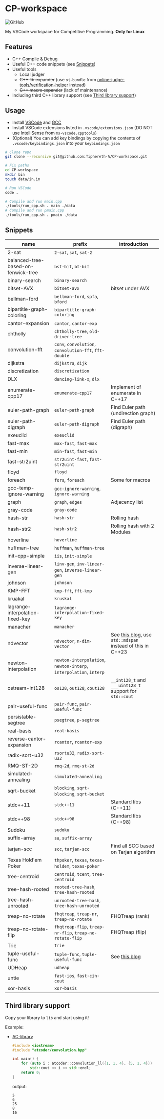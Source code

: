 # CP-workspace

![GitHub](https://img.shields.io/github/license/Tiphereth-A/CP-workspace)

My VSCode workspace for Competitive Programming. **Only for Linux**

## Features

- C++ Compile & Debug
- Useful C++ code snippets (see [Snippets](#Snippets))
- Useful tools
  - Local judger
  - ~~C++ lib expander~~ (use `oj-bundle` from [online-judge-tools/verification-helper](https://github.com/online-judge-tools/verification-helper) instead)
  - ~~C++ macro expander~~ (lack of maintenance)
- Including third C++ library support (see [Third library support](#Third%20library%20support))

## Usage

- Install [VSCode](https://code.visualstudio.com/) and [GCC](https://gcc.gnu.org/)
- Install VSCode extensions listed in `.vscode/extensions.json` (DO NOT use IntelliSense from `ms-vscode.cpptools`)
- (Optional) You can add key bindings by copying the contents of `.vscode/keybindings.json` into your `keybindings.json`

```bash
# Clone repo
git clone --recursive git@github.com:Tiphereth-A/CP-workspace.git

# Fix paths
cd CP-workspace
mkdir bin
touch data/in.in

# Run VSCode
code .

# Compile and run main.cpp
./tools/run_cpp.sh . main ./data
# Compile and run pmain.cpp
./tools/run_cpp.sh . pmain ./data
```

## Snippets

| name                                | prefix                                                             | introduction                                                                                               |
| ----------------------------------- | ------------------------------------------------------------------ | ---------------------------------------------------------------------------------------------------------- |
| 2-sat                               | `2-sat`, `sat`, `sat-2`                                            |
| balanced-tree-based-on-fenwick-tree | `bst-bit`, `bt-bit`                                                |
| binary-search                       | `binary-search`                                                    |
| bitset-AVX                          | `bitset-avx`                                                       | bitset under AVX                                                                                           |
| bellman-ford                        | `bellman-ford`, `spfa`, `bford`                                    |
| bipartitle-graph-coloring           | `bipartitle-graph-coloring`                                        |
| cantor-expansion                    | `cantor`, `cantor-exp`                                             |
| chtholly                            | `chtholly-tree`, `old-driver-tree`                                 |
| convolution-fft                     | `conv`, `convolution`, `convolution-fft`, `fft-double`             |
| dijkstra                            | `dijkstra`, `dijk`                                                 |
| discretization                      | `discretization`                                                   |
| DLX                                 | `dancing-link-x`, `dlx`                                            |
| enumerate-cpp17                     | `enumerate-cpp17`                                                  | Implement of enumerate in C++17                                                                            |
| euler-path-graph                    | `euler-path-graph`                                                 | Find Euler path (undirection graph)                                                                        |
| euler-path-digraph                  | `euler-path-digraph`                                               | Find Euler path (digraph)                                                                                  |
| exeuclid                            | `exeuclid`                                                         |
| fast-max                            | `max-fast`, `fast-max`                                             |
| fast-min                            | `min-fast`, `fast-min`                                             |
| fast-str2uint                       | `str2uint-fast`, `fast-str2uint`                                   |
| floyd                               | `floyd`                                                            |
| foreach                             | `fors`, `foreach`                                                  | Some for macros                                                                                            |
| gcc-temp-ignore-warning             | `gcc-ignore-warning`, `ignore-warning`                             |
| graph                               | `graph`, `edges`                                                   | Adjacency list                                                                                             |
| gray-code                           | `gray-code`                                                        |
| hash-str                            | `hash-str`                                                         | Rolling hash                                                                                               |
| hash-str2                           | `hash-str2`                                                        | Rolling hash with 2 Modules                                                                                |
| hoverline                           | `hoverline`                                                        |
| huffman-tree                        | `huffman`, `huffman-tree`                                          |
| init-cpp-simple                     | `iis`, `init-simple`                                               |
| inverse-linear-gen                  | `linv-gen`, `inv-linear-gen`, `inverse-linear-gen`                 |
| johnson                             | `johnson`                                                          |
| KMP-FFT                             | `kmp-fft`, `fft-kmp`                                               |
| kruakal                             | `kruskal`                                                          |
| lagrange-interpolation-fixed-key    | `lagrange-interpolation-fixed-key`                                 |
| manacher                            | `manacher`                                                         |
| ndvector                            | `ndvector`, `n-dim-vector`                                         | See [this blog](https://blog.tifa-233.com/archives/draft-025/), use `std::mdspan` instead of this in C++23 |
| newton-interpolation                | `newton-interpolation`, `newton-interp`, `interpolation`, `interp` |
| ostream-int128                      | `os128`, `out128`, `cout128`                                       | `__int128_t` and `___uint128_t` support for `std::cout`                                                    |
| pair-useful-func                    | `pair-func`, `pair-useful-func`                                    |
| persistable-segtree                 | `psegtree`, `p-segtree`                                            |
| real-basis                          | `real-basis`                                                       |
| reverse-cantor-expansion            | `rcantor`, `rcantor-exp`                                           |
| radix-sort-u32                      | `rsortu32`, `radix-sort-u32`                                       |
| RMQ-ST-2D                           | `rmq-2d`, `rmq-st-2d`                                              |
| simulated-annealing                 | `simulated-annealing`                                              |
| sqrt-bucket                         | `blocking`, `sqrt-blocking`, `sqrt-bucket`                         |
| stdc++11                            | `stdc++11`                                                         | Standard libs (C++11)                                                                                      |
| stdc++98                            | `stdc++98`                                                         | Standard libs (C++98)                                                                                      |
| Sudoku                              | `sudoku`                                                           |
| suffix-array                        | `sa`, `suffix-array`                                               |
| tarjan-scc                          | `scc`, `tarjan-scc`                                                | Find all SCC based on Tarjan algorithm                                                                     |
| Texas Hold'em Poker                 | `thpoker`, `texas`, `texas-holdem`, `texas-poker`                  |
| tree-centroid                       | `centroid`, `tcent`, `tree-centroid`                               |
| tree-hash-rooted                    | `rooted-tree-hash`, `tree-hash-rooted`                             |
| tree-hash-unrooted                  | `unrooted-tree-hash`, `tree-hash-unrooted`                         |
| treap-no-rotate                     | `fhqtreap`, `treap-nr`, `treap-no-rotate`                          | FHQTreap (rank)                                                                                            |
| treap-no-rotate-flip                | `fhqtreap-flip`, `treap-nr-flip`, `treap-no-rotate-flip`           | FHQTreap (flip)                                                                                            |
| Trie                                | `trie`                                                             |
| tuple-useful-func                   | `tuple-func`, `tuple-useful-func`                                  | See [this blog](https://blog.tifa-233.com/archives/draft-020/)                                             |
| UDHeap                              | `udheap`                                                           |
| untie                               | `fast-ios`, `fast-cin-cout`                                        |
| xor-basis                           | `xor-basis`                                                        |

## Third library support

Copy your library to `lib` and start using it!

Example:

- [AC-library](https://github.com/atcoder/ac-library)

  ```cpp
  #include <iostream>
  #include "atcoder/convolution.hpp"

  int main() {
      for (auto i : atcoder::convolution_ll({1, 1, 4}, {5, 1, 4}))
          std::cout << i << std::endl;
      return 0;
  }
  ```

  output:

  ```text
  5
  6
  25
  8
  16
  ```
